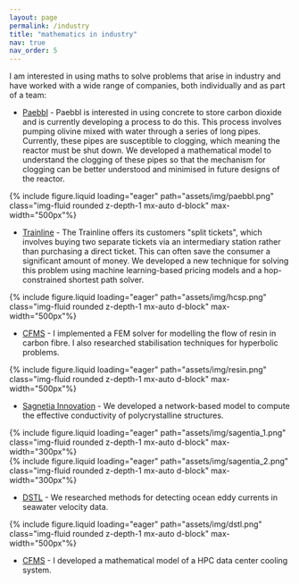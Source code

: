 ```yaml
---
layout: page
permalink: /industry
title: "mathematics in industry"
nav: true
nav_order: 5
---
```


I am interested in using maths to solve problems that arise in industry and have worked
with a wide range of companies, both individually and as part of a team:

- [Paebbl](https://paebbl.com/) - Paebbl is interested in using concrete to store carbon
        dioxide and is currently developing a process to do this. This process involves
        pumping olivine mixed with water through a series of long pipes. Currently,
        these pipes are susceptible to clogging, which meaning the reactor must be shut
        down. We developed a mathematical model to understand the clogging of these pipes
        so that the mechanism for clogging can be better understood and minimised in
        future designs of the reactor.

<div class="row">
    <div class="col-sm mt-3 mt-md-0">
        {% include figure.liquid loading="eager" path="assets/img/paebbl.png" class="img-fluid rounded z-depth-1 mx-auto d-block" max-width="500px"%}
    </div>
</div>

- [Trainline](https://www.thetrainline.com/) - The Trainline offers its customers
  "split tickets", which involves buying two separate tickets via an intermediary station rather
  than purchasing a direct ticket. This can often save the consumer a significant amount
  of money. We developed a new technique for solving this problem using machine learning-based
  pricing models and a hop-constrained shortest path solver.

<div class="row">
    <div class="col-sm mt-3 mt-md-0">
        {% include figure.liquid loading="eager" path="assets/img/hcsp.png" class="img-fluid rounded z-depth-1 mx-auto d-block" max-width="500px"%}
    </div>
</div>

- [CFMS](https://cfms.org.uk/) - I implemented a FEM solver for modelling the
  flow of resin in carbon fibre. I also researched stabilisation techniques for hyperbolic
  problems.

<div class="row">
    <div class="col-sm mt-3 mt-md-0">
        {% include figure.liquid loading="eager" path="assets/img/resin.png" class="img-fluid rounded z-depth-1 mx-auto d-block" max-width="500px"%}
    </div>
</div>

- [Sagnetia Innovation](https://www.sagentiainnovation.com/) - We developed a
  network-based model to compute the effective conductivity of polycrystalline structures.

<div class="row">
    <div class="col-sm mt-3 mt-md-0">
        {% include figure.liquid loading="eager" path="assets/img/sagentia_1.png" class="img-fluid rounded z-depth-1 mx-auto d-block" max-width="300px"%}
    </div>
    <div class="col-sm mt-3 mt-md-0">
        {% include figure.liquid loading="eager" path="assets/img/sagentia_2.png" class="img-fluid rounded z-depth-1 mx-auto d-block" max-width="300px"%}
    </div>
</div>

- [DSTL](https://www.gov.uk/government/organisations/defence-science-and-technology-laboratory) -
  We researched methods for detecting ocean eddy currents in seawater velocity data.

<div class="row">
    <div class="col-sm mt-3 mt-md-0">
        {% include figure.liquid loading="eager" path="assets/img/dstl.png" class="img-fluid rounded z-depth-1 mx-auto d-block" max-width="500px"%}
    </div>
</div>

- [CFMS](https://cfms.org.uk/) - I developed a mathematical model of a HPC data center cooling system.
